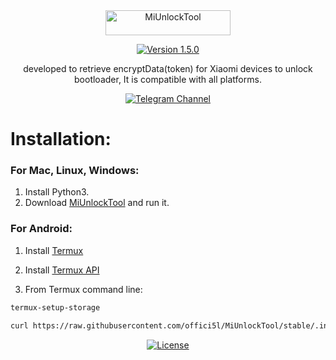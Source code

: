<div align="center">

<img src="https://img.shields.io/badge/MiUnlockTool-orange" alt="MiUnlockTool" width="200" height="40">

[![Version 1.5.0](https://img.shields.io/badge/Version-1.5.0-brightgreen)](#)

developed to retrieve encryptData(token) for Xiaomi devices to unlock bootloader,
It is compatible with all platforms.

[![Telegram Channel](https://img.shields.io/badge/-telegram-red?color=white&logo=telegram&logoColor=blue)](https://t.me/Offici5l_Channel)

</div>

# Installation:

### For Mac, Linux, Windows:

1. Install Python3.
2. Download [MiUnlockTool](https://codeload.github.com/offici5l/MiUnlockTool/zip/refs/heads/stable) and run it.

### For Android:

1. Install [Termux](https://github.com/termux/termux-app/releases/download/v0.118.0/termux-app_v0.118.0+github-debug_universal.apk)

2. Install [Termux API](https://github.com/termux/termux-api/releases/download/v0.50.1/termux-api_v0.50.1+github-debug.apk)

3. From Termux command line:
```bash
termux-setup-storage
```
```bash
curl https://raw.githubusercontent.com/offici5l/MiUnlockTool/stable/.install | bash
```

<div align="center">

[![License](https://img.shields.io/badge/License-Apache_2.0-blue.svg)](./LICENSE)

</div>
